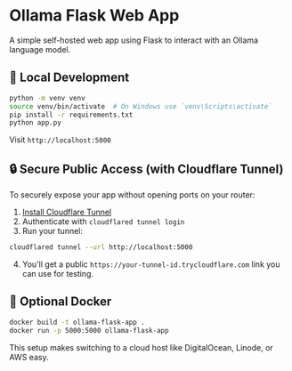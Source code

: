 # Ollama Flask Web App

A simple self-hosted web app using Flask to interact with an Ollama language model.

## 🧪 Local Development

```bash
python -m venv venv
source venv/bin/activate  # On Windows use `venv\Scripts\activate`
pip install -r requirements.txt
python app.py
```

Visit `http://localhost:5000`

## 🔒 Secure Public Access (with Cloudflare Tunnel)

To securely expose your app without opening ports on your router:

1. [Install Cloudflare Tunnel](https://developers.cloudflare.com/cloudflare-one/connections/connect-apps/install-and-setup/)
2. Authenticate with `cloudflared tunnel login`
3. Run your tunnel:

```bash
cloudflared tunnel --url http://localhost:5000
```

4. You'll get a public `https://your-tunnel-id.trycloudflare.com` link you can use for testing.

## 🐳 Optional Docker

```bash
docker build -t ollama-flask-app .
docker run -p 5000:5000 ollama-flask-app
```

This setup makes switching to a cloud host like DigitalOcean, Linode, or AWS easy.
